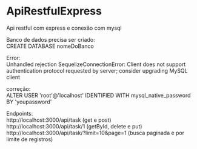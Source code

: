 # ApiRestfulExpress
Api restful com express e conexão com mysql

Banco de dados precisa ser criado:<br />
CREATE DATABASE nomeDoBanco

Error:<br />
Unhandled rejection SequelizeConnectionError: Client does not support authentication protocol requested by server; consider upgrading MySQL client

correção:<br />
ALTER USER 'root'@'localhost' IDENTIFIED WITH mysql_native_password BY 'youpassword'

Endpoints:<br />
http://localhost:3000/api/task  (get e post)<br />
http://localhost:3000/api/task/1 (getById, delete e put)<br />
http://localhost:3000/api/task/?limit=10&page=1 (busca paginada e por limite de registros)

